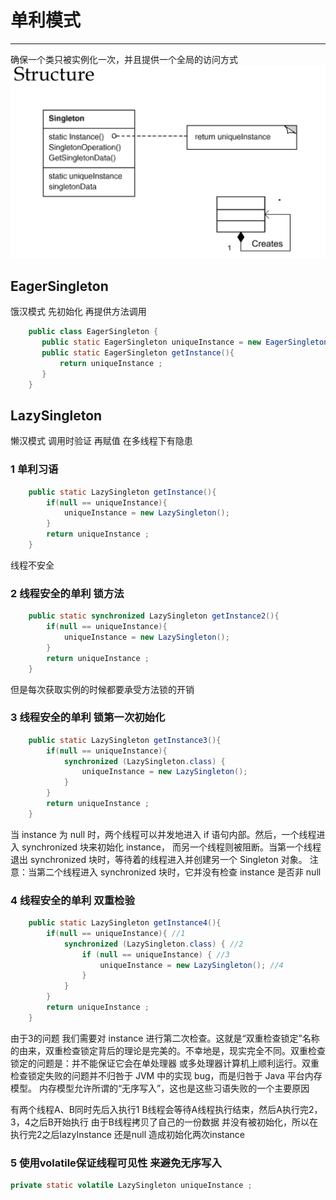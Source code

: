 # 单利模式
---
确保一个类只被实例化一次，并且提供一个全局的访问方式
![Singleton](../../picture/designpattern/singleton.png)
##  EagerSingleton 
饿汉模式 先初始化 再提供方法调用
```java
    public class EagerSingleton {
       public static EagerSingleton uniqueInstance = new EagerSingleton();
       public static EagerSingleton getInstance(){
    	   return uniqueInstance ;
       }
    }
```
##  LazySingleton
懒汉模式 调用时验证 再赋值 在多线程下有隐患
### 1 单利习语
```java
	public static LazySingleton getInstance(){
	    if(null == uniqueInstance){
			uniqueInstance = new LazySingleton();
	    }
	    return uniqueInstance ;
    }
```
线程不安全
### 2 线程安全的单利 锁方法 
```java
	public static synchronized LazySingleton getInstance2(){
		if(null == uniqueInstance){
			uniqueInstance = new LazySingleton();
		}
		return uniqueInstance ;
	}
```
但是每次获取实例的时候都要承受方法锁的开销
###  3 线程安全的单利 锁第一次初始化
```java
	public static LazySingleton getInstance3(){
		if(null == uniqueInstance){
			synchronized (LazySingleton.class) {
				uniqueInstance = new LazySingleton();
			}
		}
		return uniqueInstance ;
	}
```
当 instance 为 null 时，两个线程可以并发地进入 if 语句内部。然后，一个线程进入 synchronized 块来初始化 instance，
而另一个线程则被阻断。当第一个线程退出 synchronized 块时，等待着的线程进入并创建另一个 Singleton 对象。
注意：当第二个线程进入 synchronized 块时，它并没有检查 instance 是否非 null
### 4 线程安全的单利 双重检验
```java
	public static LazySingleton getInstance4(){
		if(null == uniqueInstance){ //1
			synchronized (LazySingleton.class) { //2
				if (null == uniqueInstance) { //3
					uniqueInstance = new LazySingleton(); //4
				}
			}
		}
		return uniqueInstance ;
	}
```

由于3的问题 我们需要对 instance 进行第二次检查。这就是“双重检查锁定”名称的由来，双重检查锁定背后的理论是完美的。不幸地是，现实完全不同。双重检查锁定的问题是：并不能保证它会在单处理器
或多处理器计算机上顺利运行。双重检查锁定失败的问题并不归咎于 JVM 中的实现 bug，而是归咎于 Java 平台内存模型。
内存模型允许所谓的“无序写入”，这也是这些习语失败的一个主要原因<br>

有两个线程A、B同时先后入执行1 B线程会等待A线程执行结束，然后A执行完2，3，4之后B开始执行 由于B线程拷贝了自己的一份数据
并没有被初始化，所以在执行完2之后lazyInstance 还是null 造成初始化两次instance
### 5 使用volatile保证线程可见性 来避免无序写入
```java
private static volatile LazySingleton uniqueInstance ;
```

